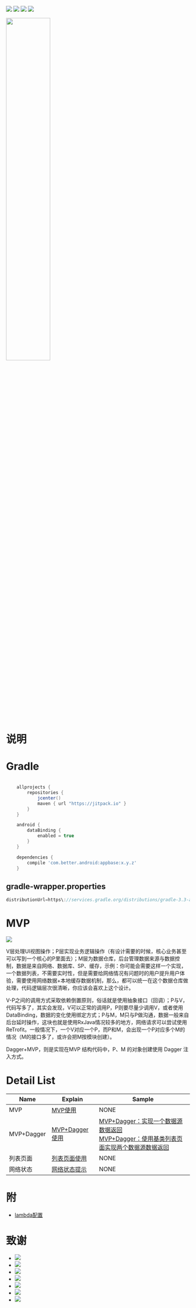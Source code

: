 
[![](https://img.shields.io/badge/moven%20center-2.1.0-brightgreen.svg?style=flat)](https://bintray.com/betterliang/Android/appbase)
![](https://img.shields.io/badge/minSdk-15-blue.svg)
[![](https://img.shields.io/github/stars/lianghuiyong/AndroidBase.svg)](https://github.com/lianghuiyong/AndroidBase/stargazers)
[![](https://img.shields.io/github/forks/lianghuiyong/AndroidBase.svg)](https://github.com/lianghuiyong/AndroidBase/network)


<img src="/art/appbase_media_2.1.0.gif" width="49%">

# 说明

# Gradle

```gradle

    allprojects {
        repositories {
            jcenter()
            maven { url "https://jitpack.io" }
        }
    }

    android {
        dataBinding {
            enabled = true
        }
    }

    dependencies {
        compile 'com.better.android:appbase:x.y.z'
    }
```

## gradle-wrapper.properties

```gradle
distributionUrl=https\://services.gradle.org/distributions/gradle-3.3-all.zip
```

# MVP

![](http://oeqej1j2m.bkt.clouddn.com/MVP-Android.png)

V层处理UI视图操作；P层实现业务逻辑操作（有设计需要的时候，核心业务甚至可以写到一个核心的P里面去）；M层为数据仓库，后台管理数据来源与数据控制，数据是来自网络、数据库、SP、缓存，示例：你可能会需要这样一个实现，一个数据列表，不需要实时性，但是需要给网络情况有问题时的用户提升用户体验，需要使用网络数据+本地缓存数据机制，那么，都可以统一在这个数据仓库做处理，代码逻辑层次很清晰，你应该会喜欢上这个设计。

V-P之间的调用方式采取依赖倒置原则，俗话就是使用抽象接口（回调）；P与V，代码写多了，其实会发现，V可以正常的调用P，P则要尽量少调用V，或者使用DataBinding，数据的变化使用绑定方式；P与M，M只与P做沟通，数据一般来自后台延时操作，这块也就是使用RxJava情况较多的地方，网络请求可以尝试使用ReTrofit。一般情况下，一个V对应一个P，而P和M，会出现一个P对应多个M的情况（M的接口多了，或许会把M按模块创建）。

Dagger+MVP，则是实现在MVP 结构代码中，P、M 的对象创建使用 Dagger 注入方式。

Detail List
======================
Name | Explain | Sample
--- | --- | ---
MVP   | [MVP使用](http://lianghuiyong.online/2017/04/18/MVP%E4%BD%BF%E7%94%A8%E7%AC%94%E8%AE%B0/) | NONE
MVP+Dagger | [MVP+Dagger使用](http://lianghuiyong.online/2017/04/18/MVP-Dagger%E4%BD%BF%E7%94%A8%E7%AC%94%E8%AE%B0/) | [MVP+Dagger：实现一个数据源数据返回](https://github.com/lianghuiyong/AndroidBase/blob/appbase-2.0/app/src/main/java/net/liang/androidbaseapplication/mvp/daggernormal/Test_DaggerNormalActivity.java)  <br> [MVP+Dagger：使用基类列表页面实现两个数据源数据返回](https://github.com/lianghuiyong/AndroidBase/blob/appbase-2.0/app/src/main/java/net/liang/androidbaseapplication/mvp/daggerlist/Test_DaggerListActivity.java)  <br/>
列表页面  |  [列表页面使用](/readme/README_RecyclerView.md) | NONE
网络状态  |  [网络状态提示](/readme/README_NetWork.md) | NONE

# 附

 - [lambda配置](https://github.com/lianghuiyong/AndroidBase/wiki/lambda-%E9%85%8D%E7%BD%AE)

# 致谢
 
 - [![](https://img.shields.io/badge/OsChina%20App-2.8.0-brightgreen.svg)](http://git.oschina.net/oschina/android-app)
 - [![](https://img.shields.io/badge/RxJava-2.0-brightgreen.svg)](https://github.com/ReactiveX/RxJava)   
 - [![](https://img.shields.io/badge/butterknife-8.5.1-brightgreen.svg)](https://github.com/JakeWharton/butterknife)   
 - [![](https://img.shields.io/badge/todo-MVP-brightgreen.svg)](https://github.com/googlesamples/android-architecture/tree/todo-mvp/) 
 - [![](https://img.shields.io/badge/todo-DataBinding-brightgreen.svg)](https://github.com/googlesamples/android-architecture/tree/todo-databinding/) 
 - [![](https://img.shields.io/badge/BaseRecyclerViewAdapterHelper-2.9.0-brightgreen.svg)](https://github.com/CymChad/BaseRecyclerViewAdapterHelper) 
 - [![](https://img.shields.io/badge/AndroidUtilCode-1.3.5-brightgreen.svg)](https://github.com/Blankj/AndroidUtilCode) 
 